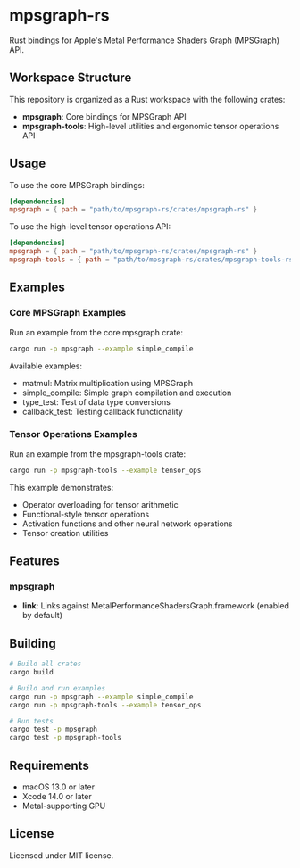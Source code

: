 # mpsgraph-rs

Rust bindings for Apple's Metal Performance Shaders Graph (MPSGraph) API.

## Workspace Structure

This repository is organized as a Rust workspace with the following crates:

- **mpsgraph**: Core bindings for MPSGraph API
- **mpsgraph-tools**: High-level utilities and ergonomic tensor operations API

## Usage

To use the core MPSGraph bindings:

```toml
[dependencies]
mpsgraph = { path = "path/to/mpsgraph-rs/crates/mpsgraph-rs" }
```

To use the high-level tensor operations API:

```toml
[dependencies]
mpsgraph = { path = "path/to/mpsgraph-rs/crates/mpsgraph-rs" }
mpsgraph-tools = { path = "path/to/mpsgraph-rs/crates/mpsgraph-tools-rs" }
```

## Examples

### Core MPSGraph Examples

Run an example from the core mpsgraph crate:

```bash
cargo run -p mpsgraph --example simple_compile
```

Available examples:
- matmul: Matrix multiplication using MPSGraph
- simple_compile: Simple graph compilation and execution
- type_test: Test of data type conversions
- callback_test: Testing callback functionality

### Tensor Operations Examples

Run an example from the mpsgraph-tools crate:

```bash
cargo run -p mpsgraph-tools --example tensor_ops
```

This example demonstrates:
- Operator overloading for tensor arithmetic
- Functional-style tensor operations
- Activation functions and other neural network operations
- Tensor creation utilities

## Features

### mpsgraph

- **link**: Links against MetalPerformanceShadersGraph.framework (enabled by default)

## Building

```bash
# Build all crates
cargo build

# Build and run examples
cargo run -p mpsgraph --example simple_compile
cargo run -p mpsgraph-tools --example tensor_ops

# Run tests
cargo test -p mpsgraph
cargo test -p mpsgraph-tools
```

## Requirements

- macOS 13.0 or later
- Xcode 14.0 or later
- Metal-supporting GPU

## License

Licensed under MIT license.